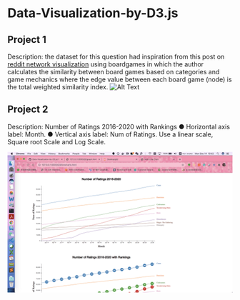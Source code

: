 # Data-Visualization-by-D3.js

## Project 1 
Description: the dataset for this question had inspiration from this post on [reddit
network visualization](https://www.reddit.com/r/boardgames/comments/9aphuw/a_network_visualization_of_the_board_game/) using boardgames in which the author calculates the similarity between board games based on categories and game mechanics where the edge value between each board game (node) is the total weighted similarity index.
![Alt Text](./q2.gif)


## Project 2
Description: Number of Ratings 2016-2020 with Rankings
● Horizontal axis label: Month.
● Vertical axis label: Num of Ratings. Use a linear scale, Square root Scale and Log Scale.

![Alt Text](./q3.gif)
